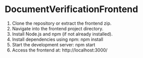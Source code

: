 # DocumentVerificationFrontend

1. Clone the repository or extract the frontend zip.
2. Navigate into the frontend project directory.
3. Install Node.js and npm (if not already installed).
4. Install dependencies using npm:
 npm install
5. Start the development server:
 npm start
6. Access the frontend at: http://localhost:3000/

